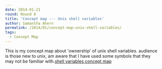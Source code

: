 ```yaml
---
date: 2014-01-21
round: Round 8
title: 'Concept map --- Unix shell variables'
author: Samantha Ahern
permalink: /2014/01/concept-map-unix-shell-variables/
tags:
  - Concept Map
---
```

This is my concept map about 'ownership' of unix shell variables. audience is those new to unix, am aware that I have used some symbols that they may not be familiar with.[shell variables concept map][1]

 [1]: http://files.software-carpentry.org/training-course/2014/01/shell-variables-concept-map.pdf
